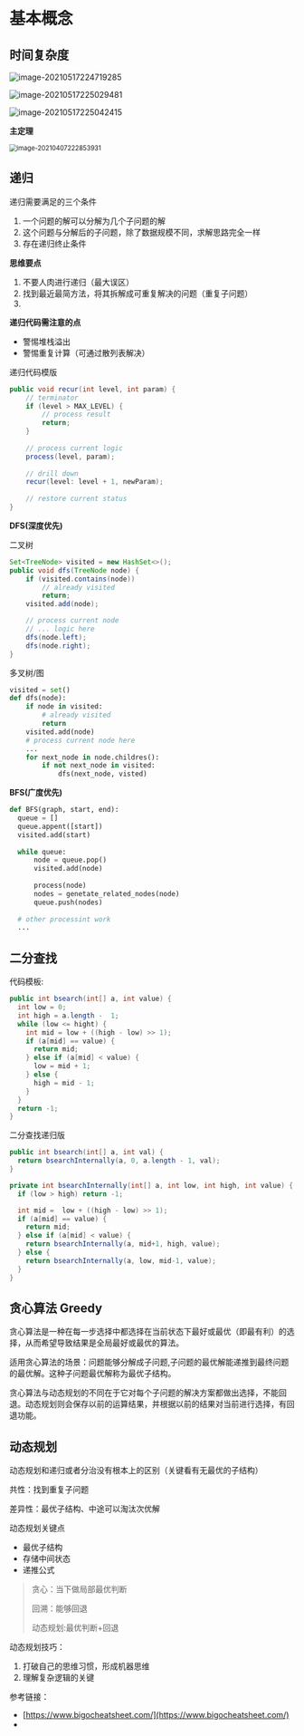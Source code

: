# 基本概念

##  时间复杂度

![image-20210517224719285](https://gitee.com/minghai1024/my-image/raw/master/img/2021/20210517224956.png) 

![image-20210517225029481](https://gitee.com/minghai1024/my-image/raw/master/img/2021/20210517225029.png)

![image-20210517225042415](https://gitee.com/minghai1024/my-image/raw/master/img/2021/20210517225042.png)

**主定理**

<img src="/Users/Jiangminghai/owner/github/Note/a-基础知识汇总/计算机基础-Algorithms/images/基本概念/image-20210407222853931.png" alt="image-20210407222853931" style="zoom:80%;" />



## 递归

递归需要满足的三个条件

1. 一个问题的解可以分解为几个子问题的解
2. 这个问题与分解后的子问题，除了数据规模不同，求解思路完全一样
3. 存在递归终止条件

**思维要点**

1. 不要人肉进行递归（最大误区）
2. 找到最近最简方法，将其拆解成可重复解决的问题（重复子问题）
3. 

**递归代码需注意的点**

* 警惕堆栈溢出
* 警惕重复计算（可通过散列表解决）

递归代码模版

```java
public void recur(int level, int param) {
    // terminator
    if (level > MAX_LEVEL) {
        // process result
        return;
    }
    
    // process current logic
    process(level, param);
    
    // drill down
    recur(level: level + 1, newParam);
    
    // restore current status
}
```

**DFS(深度优先)**

二叉树

```java
Set<TreeNode> visited = new HashSet<>();
public void dfs(TreeNode node) {
    if (visited.contains(node))
        // already visited
    	return;
    visited.add(node);

    // process current node
    // ... logic here
    dfs(node.left);
    dfs(node.right);
}
```

多叉树/图

```python
visited = set()
def dfs(node):
    if node in visited:
		# already visited
		return
	visited.add(node)
    # process current node here
    ...
    for next_node in node.childres():
        if not next_node in visited:
            dfs(next_node, visted)
```

 **BFS(广度优先)**

  ```python
def BFS(graph, start, end):
    queue = []
    queue.appent([start])
    visited.add(start)
    
    while queue:
        node = queue.pop()
        visited.add(node)
        
        process(node)
        nodes = genetate_related_nodes(node)
        queue.push(nodes)
        
    # other processint work
    ...
  ```

## 二分查找

代码模板:

```java
public int bsearch(int[] a, int value) {
  int low = 0;
  int high = a.length -  1;
  while (low <= hight) {
    int mid = low + ((high - low) >> 1);
    if (a[mid] == value) {
      return mid;
    } else if (a[mid] < value) {
      low = mid + 1;
    } else {
      high = mid - 1;
    }
  }
  return -1;
}
```

二分查找递归版

```java
public int bsearch(int[] a, int val) {
  return bsearchInternally(a, 0, a.length - 1, val);
}

private int bsearchInternally(int[] a, int low, int high, int value) {
  if (low > high) return -1;

  int mid =  low + ((high - low) >> 1);
  if (a[mid] == value) {
    return mid;
  } else if (a[mid] < value) {
    return bsearchInternally(a, mid+1, high, value);
  } else {
    return bsearchInternally(a, low, mid-1, value);
  }
}
```



## 贪心算法 Greedy

贪心算法是一种在每一步选择中都选择在当前状态下最好或最优（即最有利）的选择，从而希望导致结果是全局最好或最优的算法。

适用贪心算法的场景：问题能够分解成子问题,子问题的最优解能递推到最终问题的最优解。这种子问题最优解称为最优子结构。

贪心算法与动态规划的不同在于它对每个子问题的解决方案都做出选择，不能回退。动态规划则会保存以前的运算结果，并根据以前的结果对当前进行选择，有回退功能。

## 动态规划

动态规划和递归或者分治没有根本上的区别（关键看有无最优的子结构）

共性：找到重复子问题

差异性：最优子结构、中途可以淘汰次优解

动态规划关键点

* 最优子结构
* 存储中间状态
* 递推公式

> 贪心：当下做局部最优判断
>
> 回溯：能够回退
>
> 动态规划:最优判断+回退

动态规划技巧：

1.  打破自己的思维习惯，形成机器思维
2. 理解复杂逻辑的关键



参考链接：

* [https://www.bigocheatsheet.com/](https://www.bigocheatsheet.com/)
* 

